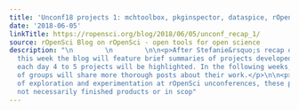 ```yaml
---
title: 'Unconf18 projects 1: mchtoolbox, pkginspector, dataspice, rOpenSciEd, rOpenInterviews'
date: '2018-06-05'
linkTitle: https://ropensci.org/blog/2018/06/05/unconf_recap_1/
source: rOpenSci Blog on rOpenSci - open tools for open science
description: "\n        \n        \n\n<p>After Stefanie&rsquo;s recap of <a href=\"https://ropensci.org/blog/blog/2018/06/05/unconf18\">unconf18</a>,
  this week the blog will feature brief summaries of projects developed at the event:
  each day 4 to 5 projects will be highlighted. In the following weeks, a handful
  of groups will share more thorough posts about their work.</p>\n\n<p>In the spirit
  of exploration and experimentation at rOpenSci unconferences, these projects are
  not necessarily finished products or in scop"
---
```

